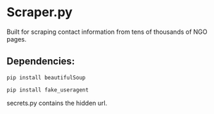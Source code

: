 
# Scraper.py

Built for scraping contact information from tens of thousands of NGO pages.

## Dependencies:

`pip install beautifulSoup`

`pip install fake_useragent`

secrets.py contains the hidden url.
